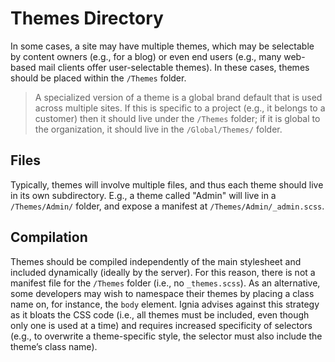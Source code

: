 # Themes Directory

In some cases, a site may have multiple themes, which may be selectable by content owners (e.g., for a blog) or even end users (e.g., many web-based mail clients offer user-selectable themes). In these cases, themes should be placed within the `/Themes` folder.

> A specialized version of a theme is a global brand default that is used across multiple sites. If this is specific to a project (e.g., it belongs to a customer) then it should live under the `/Themes` folder; if it is global to the organization, it should live in the `/Global/Themes/` folder.

## Files
Typically, themes will involve multiple files, and thus each theme should live in its own subdirectory. E.g., a theme called "Admin" will live in a `/Themes/Admin/` folder, and expose a manifest at `/Themes/Admin/_admin.scss`.

## Compilation
Themes should be compiled independently of the main stylesheet and included dynamically (ideally by the server). For this reason, there is not a manifest file for the `/Themes` folder (i.e., no `_themes.scss`). As an alternative, some developers may wish to namespace their themes by placing a class name on, for instance, the `body` element. Ignia advises against this strategy as it bloats the CSS code (i.e., all themes must be included, even though only one is used at a time) and requires increased specificity of selectors (e.g., to overwrite a theme-specific style, the selector must also include the theme’s class name).

